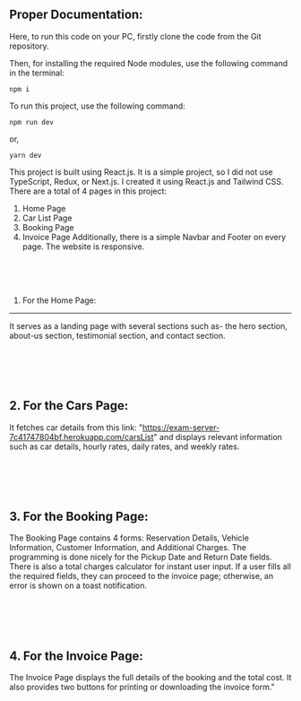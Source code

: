 Proper Documentation:
---------------------


Here, to run this code on your PC, firstly clone the code from the Git repository.

Then, for installing the required Node modules, use the following command in the terminal:
```
npm i
```

To run this project, use the following command:
```
npm run dev
```
or,
```
yarn dev
```

This project is built using React.js. It is a simple project, so I did not use TypeScript, Redux, or Next.js. I created it using React.js and Tailwind CSS.
There are a total of 4 pages in this project:
1. Home Page
2. Car List Page
3. Booking Page
4. Invoice Page
Additionally, there is a simple Navbar and Footer on every page. The website is responsive.


<br><br><br>
1. For the Home Page:
---------------------
 It serves as a landing page with several sections such as- the hero section, about-us section, testimonial section, and contact section.

<br><br><br>
2. For the Cars Page:
----------------------
It fetches car details from this link: "https://exam-server-7c41747804bf.herokuapp.com/carsList" and displays relevant information such as car details, hourly rates, daily rates, and weekly rates.

<br><br><br>
3. For the Booking Page:
-------------------------
The Booking Page contains 4 forms: Reservation Details, Vehicle Information, Customer Information, and Additional Charges. The programming is done nicely for the Pickup Date and Return Date fields. There is also a total charges calculator for instant user input. If a user fills all the required fields, they can proceed to the invoice page; otherwise, an error is shown on a toast notification.

<br><br><br>
4. For the Invoice Page:
-------------------------
The Invoice Page displays the full details of the booking and the total cost. It also provides two buttons for printing or downloading the invoice form."